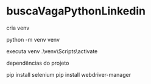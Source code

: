 # buscaVagaPythonLinkedin


cria venv

python -m venv venv

executa venv
.\venv\Scripts\activate

dependências do projeto

pip install selenium
pip install webdriver-manager
